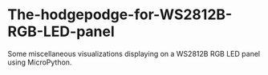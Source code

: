 # The-hodgepodge-for-WS2812B-RGB-LED-panel
Some miscellaneous visualizations displaying on a WS2812B RGB LED panel using MicroPython.
